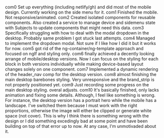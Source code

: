 com0
    Set up everything (including netlify/gh) and did most of the mobile design. Currently working on the side menu for it.
com1
    Finished the mobile. Not responsive/animated. 
com2
    Created isolated components for reusable components. Also created a service to manage device and sidemenu state with Subjects to update components that might need this data.
com3
    Specifically struggling with how to deal with the modal dropdown in the desktop. Probably same problem I got stuck last attempts.
com4 
    Managed to implement the dropdown modal. Not sure if I like how I did it but it works for now.
com5
    got rid of the ng-container/ng-template approach and focused on ngIf and styling only.
com6
    finally achieved a decently looking arrange of mobile/desktop versions. Now I can focus on the styling for each block in both versions individually while making device-based layout changes solely on one component.
com7
    Implemented a dynamic rendering of the header_nav comp for the desktop version.
com8
    almost finishing the main desktop barebones styling. Very unresponsive and the brand_strip is not properly positioned yet.
com9
    Just recording some progress on the main desktop styling. overal adjusts.
com10
    It's basically finished, only lacks animation and fixing some details. Although, I feel like something is wrong. For instance, the desktop version has a portrait hero while the mobile has a landscape.
    I've switched them because I must work with the right proportions, otherwise the image will either be clipped or generate white space (not cover).
    This is why I think there is something wrong with the design or I did something excedingly bad at some point and have been building on top of that error up to now.
    At any case, I'm unmotivaded about it. 

